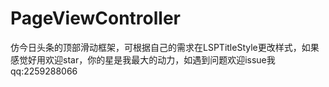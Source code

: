 # PageViewController
仿今日头条的顶部滑动框架，可根据自己的需求在LSPTitleStyle更改样式，如果感觉好用欢迎star，你的星是我最大的动力，如遇到问题欢迎issue我 qq:2259288066
